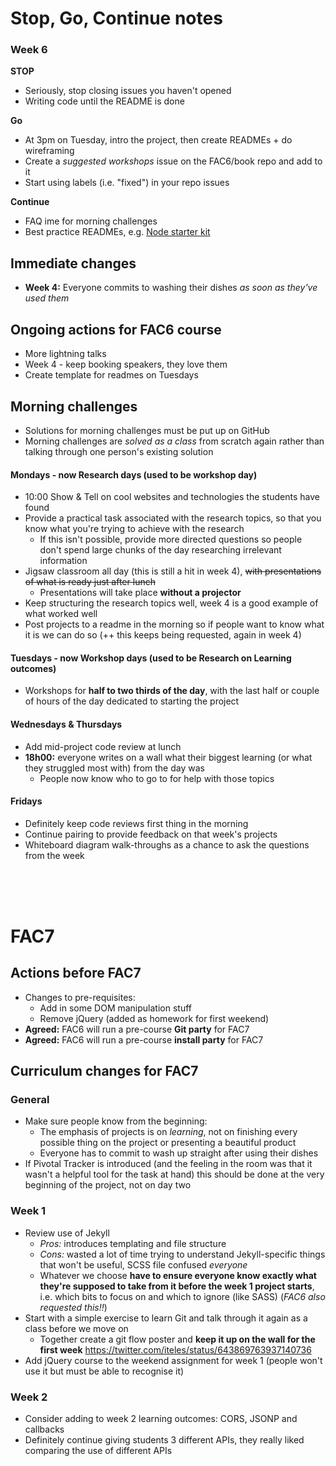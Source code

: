 # Stop, Go, Continue notes

### Week 6

**STOP**    
+ Seriously, stop closing issues you haven't opened
+ Writing code until the README is done

**Go**    
+ At 3pm on Tuesday, intro the project, then create READMEs + do wireframing
+ Create a *suggested workshops* issue on the FAC6/book repo and add to it
+ Start using labels (i.e. "fixed") in your repo issues

**Continue**    
+ FAQ ime for morning challenges
+ Best practice READMEs, e.g. [Node starter kit](https://github.com/sofer/sssk)

## Immediate changes
+ **Week 4:** Everyone commits to washing their dishes _as soon as they've used them_

## Ongoing actions for FAC6 course
+ More lightning talks
+ Week 4 - keep booking speakers, they love them
+ Create template for readmes on Tuesdays

## Morning challenges
+ Solutions for morning challenges must be put up on GitHub
+ Morning challenges are _solved as a class_ from scratch again rather than talking through one person's existing solution

#### Mondays - now Research days (used to be workshop day)
+ 10:00 Show & Tell on cool websites and technologies the students have found
+ Provide a practical task associated with the research topics, so that you know what you're trying to achieve with the research
  + If this isn't possible, provide more directed questions so people don't spend large chunks of the day researching irrelevant information
+ Jigsaw classroom all day (this is still a hit in week 4), ~~with presentations of what is ready just after lunch~~
  + Presentations will take place **without a projector**
+ Keep structuring the research topics well, week 4 is a good example of what worked well
+ Post projects to a readme in the morning so if people want to know what it is we can do so
(++ this keeps being requested, again in week 4)


#### Tuesdays - now Workshop days (used to be Research on Learning outcomes)
+ Workshops for **half to two thirds of the day**, with the last half or couple of hours of the day dedicated to starting the project

#### Wednesdays & Thursdays
+ Add mid-project code review at lunch
+ **18h00:** everyone writes on a wall what their biggest learning (or what they struggled most with) from the day was
  + People now know who to go to for help with those topics

#### Fridays
+ Definitely keep code reviews first thing in the morning
+ Continue pairing to provide feedback on that week's projects
+ Whiteboard diagram walk-throughs as a chance to ask the questions from the week

<br/>
<br/>
<br/>

# FAC7

## Actions before FAC7
+ Changes to pre-requisites:
  + Add in some DOM manipulation stuff
  + Remove jQuery (added as homework for first weekend)
+ **Agreed:** FAC6 will run a pre-course **Git party** for FAC7
+ **Agreed:** FAC6 will run a pre-course **install party** for FAC7

## Curriculum changes for FAC7

### General
+ Make sure people know from the beginning:
  + The emphasis of projects is on _learning_, not on finishing every possible thing on the project or presenting a beautiful product
  + Everyone has to commit to wash up straight after using their dishes
+ If Pivotal Tracker is introduced (and the feeling in the room was that it wasn't a helpful tool for the task at hand) this should be done at the very beginning of the project, not on day two

### Week 1
+ Review use of Jekyll
  + _Pros:_ introduces templating and file structure
  + _Cons:_ wasted a lot of time trying to understand Jekyll-specific things that won't be useful, SCSS file confused _everyone_
  + Whatever we choose **have to ensure everyone know exactly what they're supposed to take from it before the week 1 project starts**, i.e. which bits to focus on and which to ignore (like SASS) (_FAC6 also requested this!!_)
+ Start with a simple exercise to learn Git and talk through it again as a class before we move on
  + Together create a git flow poster and **keep it up on the wall for the first week** 
  https://twitter.com/iteles/status/643869763937140736
+ Add jQuery course to the weekend assignment for week 1 (people won't use it but must be able to recognise it)

### Week 2
+ Consider adding to week 2 learning outcomes: CORS, JSONP and callbacks
+ Definitely continue giving students 3 different APIs, they really liked comparing the use of different APIs
